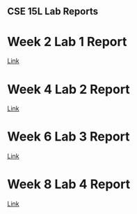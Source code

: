 ## **CSE 15L Lab Reports**

# Week 2 Lab 1 Report
[Link](https://beneenfune.github.io/cse15l-lab-reports/week2-lab-report.html)

# Week 4 Lab 2 Report
[Link](https://beneenfune.github.io/cse15l-lab-reports/week4-lab-report.html)

# Week 6 Lab 3 Report
[Link](https://beneenfune.github.io/cse15l-lab-reports/week6-lab-report.html)

# Week 8 Lab 4 Report
[Link](https://beneenfune.github.io/cse15l-lab-reports/week8-lab-report.html)
